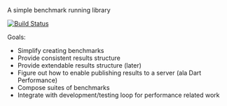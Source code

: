 A simple benchmark running library

[![Build Status](https://drone.io/github.com/Vizidrix/dmark/status.png)](https://drone.io/github.com/Vizidrix/dmark/latest)

Goals:
- Simplify creating benchmarks
- Provide consistent results structure
- Provide extendable results structure (later)
- Figure out how to enable publishing results to a server (ala Dart Performance)
- Compose suites of benchmarks
- Integrate with development/testing loop for performance related work